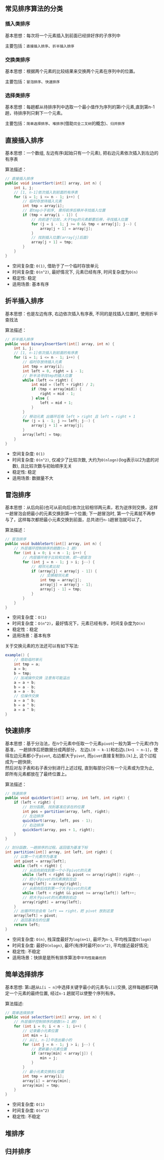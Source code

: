 ## 常见排序算法的分类

### 插入类排序

基本思想：每次将一个元素插入到前面已经排好序的子序列中

主要包括：`直接插入排序`、`折半插入排序`

### 交换类排序

基本思想：根据两个元素的比较结果来交换两个元素在序列中的位置。

主要包括：`冒泡排序`、`快速排序`

### 选择类排序

基本思想：每趟都从待排序列中选取一个最小值作为序列的第i个元素,直到第n-1趟，待排序列只剩下一个元素。

主要包括：`简单选择排序`、`堆排序`(借助`完全二叉树`的概念)、`归并排序`

## 直接插入排序

基本思想：一个数组, 左边有序(起始只有一个元素), 把右边元素依次插入到左边的有序表

算法描述：

```java {11-13,15}
// 直接插入排序
public void insertSort(int[] array, int n) {
    int i, j;
    // [1, n-1]依次插入到前面的有序表
    for (i = 1; i <= n - 1; i++) {
        // 临时存放待插入元素
        int tmp = array[i];
        // 若tmp小于前序, 需将前序后移并寻找插入位置
        if (tmp < array[i - 1]) {
            // 向前逐个比较，大于tmp的元素都要后移，寻找插入位置
            for (j = i - 1; j >= 0 && tmp < array[j]; j--) {
                array[j + 1] = array[j];
            }
            // 找到插入位置(array[j]后面)
            array[j + 1] = tmp;
        }
    }
}
```

* 空间复杂度: `O(1)`, 借助于了一个临时存放单元
* 时间复杂度: `O(n^2)`, 最好情况下, 元素已经有序, 时间复杂度为`O(n)`
* 稳定性: 稳定
* 适用场景: 基本有序

## 折半插入排序

基本思想：也是左边有序, 右边依次插入有序表, 不同的是找插入位置时, 使用折半查找法

算法描述：

```java {10-17,19-21}
// 折半插入排序
public void binaryInsertSort(int[] array, int n) {
    int i, j;
    // [1, n-1]依次插入到前面的有序表
    for (i = 1; i <= n - 1; i++) {
        // 临时存放待插入元素
        int tmp = array[i];
        int left = 0, right = i - 1;
        // 折半法寻找tmp的插入位置
        while (left <= right) {
            int mid = (left + right) / 2;
            if (tmp < array[mid]) {
                right = mid - 1;
            } else {
                left = mid + 1;
            }
        }
        // 移动元素 出循环后有 left > right 且 left = right + 1
        for (j = i - 1; j >= left; j--) {
            array[j + 1] = array[j];
        }
        array[left] = tmp;
    }
}
```

* 空间复杂度: `O(1)`
* 时间复杂度: `O(n^2)`, 仅减少了比较次数, 大约为`O(nlogn)`(log表示以2为底的对数), 且比较次数与初始顺序无关
* 稳定性: 稳定
* 适用场景: 数据量不大

## 冒泡排序

基本思想：从后向前(也可从前向后)依次比较相邻两元素，若为逆序则交换，这样一趟冒泡会把最小的元素交换到第一个位置; 下一趟冒泡时,
第一个元素就不再参与了，这样每次都把最小元素交换到前面，总共进行`n-1`趟冒泡就可以了。

算法描述：

```java {8-13}
// 冒泡排序
public void bubbleSort(int[] array, int n) {
    // 外层循环控制排序的趟数(n-1 趟)
    for (int i = 0; i < n - 1; i++) {
        // 内层循环用于比较和交换，即一趟冒泡
        for (int j = n - 1; j > i; j--) {
            // 相邻元素比较
            if (array[j] < array[j - 1]) {
                // 交换相邻元素
                int tmp = array[j];
                array[j] = array[j - 1];
                array[j - 1] = tmp;
            }
        }
    }
}
```

* 空间复杂度：`O(1)`
* 时间复杂度：`O(n^2)`，最好情况下，元素已经有序，时间复杂度为`O(n)`
* 稳定性：稳定
* 适用场景：基本有序

关于交换元素的方法还可以有如下写法:

```java
example() {
    // 借助临时单元
    int tmp = a;
    a = b;
    b = tmp;
    // 加减操作交换 注意有可能溢出
    a = a + b;
    b = a - b;
    a = a - b;
    // 位操作交换
    a = a ^ b;
    b = a ^ b;
    a = a ^ b;
}
```

## 快速排序

基本思想：基于分治法，在n个元素中任取一个元素`pivot`(一般为第一个元素)作为基准， 一趟排序后把数据分成两部分，
左边`L[0 ~ k-1]`和右边`L[k+1 ~ n-1]`，使得左边元素都小于`pivot`, 右边都大于`pivot`, 而`pivot`直接复制到`L[k]`上,
这个过程成为一趟快排;  
然后对左子表和右子表分别进行上述过程, 直到每部分只有一个元素或为空为止, 即所有元素都放在了最终位置上。

算法描述：

```java {5,19,21,23,25,28}
// 快速排序
public void quickSort(int[] array, int left, int right) {
    if (left < right) {
        // 划分函数, 找到基准应该在的位置
        int pos = partition(array, left, right);
        // 左边排序
        quickSort(array, left, pos - 1);
        // 右边排序
        quickSort(array, pos + 1, right);
    }
}

// 划分函数，一趟排序的过程。返回值为基准下标
int partition(int[] array, int left, int right) {
    // 以第一个元素作为基准
    int pivot = array[left];
    while (left < right) {
        // 从后向前找到第一个小于pivot的元素
        while (left < right && pivot <= array[right]) right--;
        // 把小于pivot的元素换到左边
        array[left] = array[right];
        // 从前向后找到第一个大于pivot的元素
        while (left < right && pivot >= array[left]) left++;
        // 把大于pivot的元素换到右边
        array[right] = array[left];
    }
    // 出循环时总会有 left == right，把 pivot 放到这里
    array[left] = pivot;
    // 返回基准在的位置
    return left;
}
```

* 空间复杂度: `O(n)`, 栈深度最好为`log(n+1)`, 最坏为`n-1`, 平均栈深度`O(logn)`
* 时间复杂度: 最好`O(nlogn)`, 最坏(有序时最坏)`O(n^2)`, 平均接近最好情况;
* 稳定性: 不稳定
* 适用场景：快排是是所有排序算法中`平均性能最优的`

## 简单选择排序

基本思想: 第`i`趟从`L[i ~ n]`中选择关键字最小的元素与`L[i]`交换, 这样每趟都可确定一个元素的最终位置, 经过`n-1`
趟就可以使整个序列有序。

算法描述:

```java {8-13}
// 简单选择排序
public void selectSort(int[] array, int n) {
    // 外层循环控制排序的趟数(n-1 趟)
    for (int i = 0; i < n - 1; i++) {
        // 记录最小元素位置
        int min = i;
        // 从[i, n-1]中选出最小的
        for (int j = n - 1; j > i; j--) {
            // 更新最小元素位置
            if (array[min] < array[j]) {
                min = j;
            }
        }
        // 最小元素交换到i位置
        int tmp = array[i];
        array[i] = array[min];
        array[min] = tmp;
    }
}
```

* 空间复杂度: `O(1)`
* 时间复杂度: `O(n^2)`
* 稳定性: 不稳定

## 堆排序

## 归并排序

